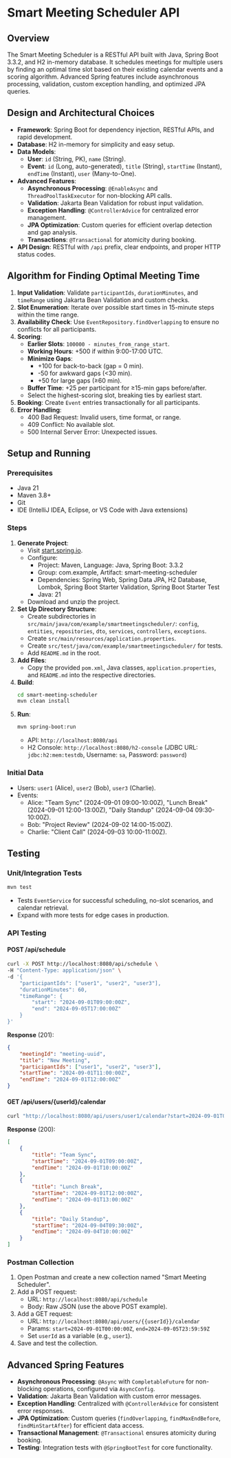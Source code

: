 # Smart Meeting Scheduler API

## Overview
The Smart Meeting Scheduler is a RESTful API built with Java, Spring Boot 3.3.2, and H2 in-memory database. It schedules meetings for multiple users by finding an optimal time slot based on their existing calendar events and a scoring algorithm. Advanced Spring features include asynchronous processing, validation, custom exception handling, and optimized JPA queries.

## Design and Architectural Choices
- **Framework**: Spring Boot for dependency injection, RESTful APIs, and rapid development.
- **Database**: H2 in-memory for simplicity and easy setup.
- **Data Models**:
  - **User**: `id` (String, PK), `name` (String).
  - **Event**: `id` (Long, auto-generated), `title` (String), `startTime` (Instant), `endTime` (Instant), `user` (Many-to-One).
- **Advanced Features**:
  - **Asynchronous Processing**: `@EnableAsync` and `ThreadPoolTaskExecutor` for non-blocking API calls.
  - **Validation**: Jakarta Bean Validation for robust input validation.
  - **Exception Handling**: `@ControllerAdvice` for centralized error management.
  - **JPA Optimization**: Custom queries for efficient overlap detection and gap analysis.
  - **Transactions**: `@Transactional` for atomicity during booking.
- **API Design**: RESTful with `/api` prefix, clear endpoints, and proper HTTP status codes.

## Algorithm for Finding Optimal Meeting Time
1. **Input Validation**: Validate `participantIds`, `durationMinutes`, and `timeRange` using Jakarta Bean Validation and custom checks.
2. **Slot Enumeration**: Iterate over possible start times in 15-minute steps within the time range.
3. **Availability Check**: Use `EventRepository.findOverlapping` to ensure no conflicts for all participants.
4. **Scoring**:
   - **Earlier Slots**: `100000 - minutes_from_range_start`.
   - **Working Hours**: +500 if within 9:00-17:00 UTC.
   - **Minimize Gaps**:
     - +100 for back-to-back (gap = 0 min).
     - -50 for awkward gaps (<30 min).
     - +50 for large gaps (≥60 min).
   - **Buffer Time**: +25 per participant for ≥15-min gaps before/after.
   - Select the highest-scoring slot, breaking ties by earliest start.
5. **Booking**: Create `Event` entries transactionally for all participants.
6. **Error Handling**:
   - 400 Bad Request: Invalid users, time format, or range.
   - 409 Conflict: No available slot.
   - 500 Internal Server Error: Unexpected issues.

## Setup and Running
### Prerequisites
- Java 21
- Maven 3.8+
- Git
- IDE (IntelliJ IDEA, Eclipse, or VS Code with Java extensions)

### Steps
1. **Generate Project**:
   - Visit [start.spring.io](https://start.spring.io).
   - Configure:
     - Project: Maven, Language: Java, Spring Boot: 3.3.2
     - Group: com.example, Artifact: smart-meeting-scheduler
     - Dependencies: Spring Web, Spring Data JPA, H2 Database, Lombok, Spring Boot Starter Validation, Spring Boot Starter Test
     - Java: 21
   - Download and unzip the project.
2. **Set Up Directory Structure**:
   - Create subdirectories in `src/main/java/com/example/smartmeetingscheduler/`: `config`, `entities`, `repositories`, `dto`, `services`, `controllers`, `exceptions`.
   - Create `src/main/resources/application.properties`.
   - Create `src/test/java/com/example/smartmeetingscheduler/` for tests.
   - Add `README.md` in the root.
3. **Add Files**:
   - Copy the provided `pom.xml`, Java classes, `application.properties`, and `README.md` into the respective directories.
4. **Build**:
   ```bash
   cd smart-meeting-scheduler
   mvn clean install
   ```
5. **Run**:
   ```bash
   mvn spring-boot:run
   ```
   - API: `http://localhost:8080/api`
   - H2 Console: `http://localhost:8080/h2-console` (JDBC URL: `jdbc:h2:mem:testdb`, Username: `sa`, Password: `password`)

### Initial Data
- Users: `user1` (Alice), `user2` (Bob), `user3` (Charlie).
- Events:
  - Alice: "Team Sync" (2024-09-01 09:00-10:00Z), "Lunch Break" (2024-09-01 12:00-13:00Z), "Daily Standup" (2024-09-04 09:30-10:00Z).
  - Bob: "Project Review" (2024-09-02 14:00-15:00Z).
  - Charlie: "Client Call" (2024-09-03 10:00-11:00Z).

## Testing
### Unit/Integration Tests
```bash
mvn test
```
- Tests `EventService` for successful scheduling, no-slot scenarios, and calendar retrieval.
- Expand with more tests for edge cases in production.

### API Testing
#### POST /api/schedule
```bash
curl -X POST http://localhost:8080/api/schedule \
-H "Content-Type: application/json" \
-d '{
    "participantIds": ["user1", "user2", "user3"],
    "durationMinutes": 60,
    "timeRange": {
        "start": "2024-09-01T09:00:00Z",
        "end": "2024-09-05T17:00:00Z"
    }
}'
```
**Response** (201):
```json
{
    "meetingId": "meeting-uuid",
    "title": "New Meeting",
    "participantIds": ["user1", "user2", "user3"],
    "startTime": "2024-09-01T11:00:00Z",
    "endTime": "2024-09-01T12:00:00Z"
}
```

#### GET /api/users/{userId}/calendar
```bash
curl "http://localhost:8080/api/users/user1/calendar?start=2024-09-01T00:00:00Z&end=2024-09-05T23:59:59Z"
```
**Response** (200):
```json
[
    {
        "title": "Team Sync",
        "startTime": "2024-09-01T09:00:00Z",
        "endTime": "2024-09-01T10:00:00Z"
    },
    {
        "title": "Lunch Break",
        "startTime": "2024-09-01T12:00:00Z",
        "endTime": "2024-09-01T13:00:00Z"
    },
    {
        "title": "Daily Standup",
        "startTime": "2024-09-04T09:30:00Z",
        "endTime": "2024-09-04T10:00:00Z"
    }
]
```

### Postman Collection
1. Open Postman and create a new collection named "Smart Meeting Scheduler".
2. Add a POST request:
   - URL: `http://localhost:8080/api/schedule`
   - Body: Raw JSON (use the above POST example).
3. Add a GET request:
   - URL: `http://localhost:8080/api/users/{{userId}}/calendar`
   - Params: `start=2024-09-01T00:00:00Z`, `end=2024-09-05T23:59:59Z`
   - Set `userId` as a variable (e.g., `user1`).
4. Save and test the collection.

## Advanced Spring Features
- **Asynchronous Processing**: `@Async` with `CompletableFuture` for non-blocking operations, configured via `AsyncConfig`.
- **Validation**: Jakarta Bean Validation with custom error messages.
- **Exception Handling**: Centralized with `@ControllerAdvice` for consistent error responses.
- **JPA Optimization**: Custom queries (`findOverlapping`, `findMaxEndBefore`, `findMinStartAfter`) for efficient data access.
- **Transactional Management**: `@Transactional` ensures atomicity during booking.
- **Testing**: Integration tests with `@SpringBootTest` for core functionality.
